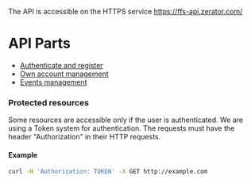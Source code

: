 The API is accessible on the HTTPS service https://ffs-api.zerator.com/
# API Parts
* [Authenticate and register](/Doc/API/v1/Authentication.md)
* [Own account management](/Doc/API/v1/Me.md)
* [Events management](/Doc/API/v1/Events.md)

### Protected resources
Some resources are accessible only if the user is authenticated. We are using a Token system for authentication. The requests must have the header "Authorization" in their HTTP requests.

#### Example

```bash
curl -H 'Authorization: TOKEN' -X GET http://example.com
```